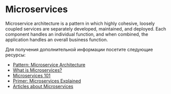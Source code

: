 # Microservices

Microservice architecture is a pattern in which highly cohesive, loosely coupled services are separately developed, maintained, and deployed. Each component handles an individual function, and when combined, the application handles an overall business function.

Для получения дополнительной информации посетите следующие ресурсы:

- [Pattern: Microservice Architecture](https://microservices.io/patterns/microservices.html)
- [What is Microservices?](https://smartbear.com/solutions/microservices/)
- [Microservices 101](https://thenewstack.io/microservices-101/)
- [Primer: Microservices Explained](https://thenewstack.io/primer-microservices-explained/)
- [Articles about Microservices](https://thenewstack.io/category/microservices/)
